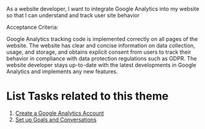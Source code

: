 As a website developer, I want to integrate Google Analytics into my website so that I can understand and track
user site behavior


Acceptance Criteria:

Google Analytics tracking code is implemented correctly on all pages of the website.
The website has clear and concise information on data collection, usage, and storage, and obtains explicit consent from 
users to track their behavior in compliance with data protection regulations such as GDPR.
The website developer stays up-to-date with the latest developments in Google Analytics and implements any new features.

# List Tasks related to this theme
1. [Create a Google Analytics Account](https://github.com/tawana0518/mywebclass-agile-docs/blob/main/documentation/theme_1:MyWebClass_Website_Development/initiative/Epic2/User_Story/Tasks/task1_2_1.md)
2. [Set up Goals and Conversations](https://github.com/tawana0518/mywebclass-agile-docs/blob/main/documentation/theme_1:MyWebClass_Website_Development/initiative/Epic2/User_Story/Tasks/task1_2_2.md)
